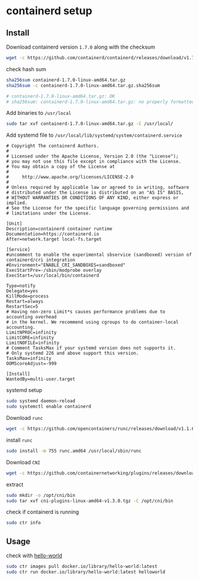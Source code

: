 # containerd setup

## Install

Download containerd version `1.7.0` along with the checksum

```bash
wget -c https://github.com/containerd/containerd/releases/download/v1.7.0/containerd-1.7.0-linux-amd64.tar.gz https://github.com/containerd/containerd/releases/download/v1.7.0/containerd-1.7.0-linux-amd64.tar.gz.sha256sum
```
check hash sum

```bash
sha256sum containerd-1.7.0-linux-amd64.tar.gz
sha256sum -c containerd-1.7.0-linux-amd64.tar.gz.sha256sum

# containerd-1.7.0-linux-amd64.tar.gz: OK
# sha256sum: containerd-1.7.0-linux-amd64.tar.gz: no properly formatted SHA256 checksum lines found
```

Add binaries to `/usr/local`

```bash
sudo tar xvf containerd-1.7.0-linux-amd64.tar.gz -C /usr/local/
```

Add systemd file to `/usr/local/lib/systemd/system/containerd.service`

```systemd
# Copyright The containerd Authors.
#
# Licensed under the Apache License, Version 2.0 (the "License");
# you may not use this file except in compliance with the License.
# You may obtain a copy of the License at
#
#     http://www.apache.org/licenses/LICENSE-2.0
#
# Unless required by applicable law or agreed to in writing, software
# distributed under the License is distributed on an "AS IS" BASIS,
# WITHOUT WARRANTIES OR CONDITIONS OF ANY KIND, either express or implied.
# See the License for the specific language governing permissions and
# limitations under the License.

[Unit]
Description=containerd container runtime
Documentation=https://containerd.io
After=network.target local-fs.target

[Service]
#uncomment to enable the experimental sbservice (sandboxed) version of containerd/cri integration
#Environment="ENABLE_CRI_SANDBOXES=sandboxed"
ExecStartPre=-/sbin/modprobe overlay
ExecStart=/usr/local/bin/containerd

Type=notify
Delegate=yes
KillMode=process
Restart=always
RestartSec=5
# Having non-zero Limit*s causes performance problems due to accounting overhead
# in the kernel. We recommend using cgroups to do container-local accounting.
LimitNPROC=infinity
LimitCORE=infinity
LimitNOFILE=infinity
# Comment TasksMax if your systemd version does not supports it.
# Only systemd 226 and above support this version.
TasksMax=infinity
OOMScoreAdjust=-999

[Install]
WantedBy=multi-user.target
```
systemd setup

```bash
sudo systemd daemon-reload
sudo systemctl enable containerd
```

Download `runc`

```bash
wget -c https://github.com/opencontainers/runc/releases/download/v1.1.6/runc.amd64
```
install `runc`

```bash
sudo install -m 755 runc.amd64 /usr/local/sbin/runc
```

Download `CNI`

```bash
wget -c https://github.com/containernetworking/plugins/releases/download/v1.3.0/cni-plugins-linux-amd64-v1.3.0.tgz
```

extract

```bash
sudo mkdir -o /opt/cni/bin
sudo tar xvf cni-plugins-linux-amd64-v1.3.0.tgz -C /opt/cni/bin
```

check if containerd is running

```bash
sudo ctr info
```

## Usage

check with [hello-world](https://hub.docker.com/_/hello-world)

```bash
sudo ctr images pull docker.io/library/hello-world:latest
sudo ctr run docker.io/library/hello-world:latest helloworld
```


